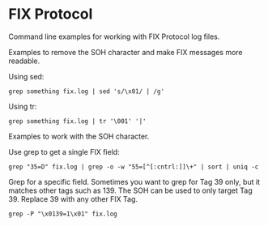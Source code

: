 # FIX Protocol
Command line examples for working with FIX Protocol log files.



Examples to remove the SOH character and make FIX messages more readable. 

Using sed:

`grep something fix.log | sed 's/\x01/ | /g'`

Using tr:

`grep something fix.log | tr '\001' '|'`


Examples to work with the SOH character.

Use grep to get a single FIX field:

`grep "35=D" fix.log | grep -o -w "55=[^[:cntrl:]]\+" | sort | uniq -c`

Grep for a specific field. Sometimes you want to grep for Tag 39 only, but it matches other tags such as 139. The SOH can be used to only target Tag 39. Replace 39 with any other FIX Tag.

`grep -P "\x0139=1\x01" fix.log`

